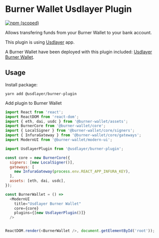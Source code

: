 # Burner Wallet Usdlayer Plugin

[![npm (scoped)](https://img.shields.io/npm/v/@usdlayer/burner-plugin)](https://www.npmjs.com/package/@usdlayer/burner-plugin)

Allows transfering funds from your Burner Wallet to your bank account. 

This plugin is using [Usdlayer](https://usdlayer.com) app.

A Burner Wallet have been deployed with this plugin included: [Usdlayer Burner Wallet](https://burner.usdlayer.com).

## Usage

Install package:

```
yarn add @usdlayer/burner-plugin
```

Add plugin to Burner Wallet

```javascript
import React from 'react';
import ReactDOM from 'react-dom';
import { eth, dai, usdc } from '@burner-wallet/assets';
import BurnerCore from '@burner-wallet/core';
import { LocalSigner } from '@burner-wallet/core/signers';
import { InfuraGateway } from '@burner-wallet/core/gateways';
import ModernUI from '@burner-wallet/modern-ui';

import UsdlayerPlugin from '@usdlayer/burner-plugin';

const core = new BurnerCore({
  signers: [new LocalSigner()],
  gateways: [
    new InfuraGateway(process.env.REACT_APP_INFURA_KEY),
  ],
  assets: [eth, dai, usdc],
});

const BurnerWallet = () =>
  <ModernUI
    title="Usdlayer Burner Wallet"
    core={core}
    plugins={[new UsdlayerPlugin()]}
  />


ReactDOM.render(<BurnerWallet />, document.getElementById('root'));
```
